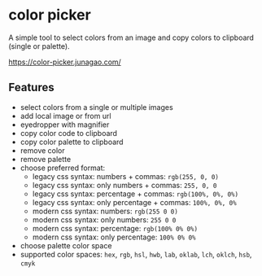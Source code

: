 # color picker

A simple tool to select colors from an image and copy colors to clipboard (single or palette).

https://color-picker.junagao.com/

## Features

- select colors from a single or multiple images
- add local image or from url
- eyedropper with magnifier
- copy color code to clipboard
- copy color palette to clipboard
- remove color
- remove palette
- choose preferred format:
  - legacy css syntax: numbers + commas: `rgb(255, 0, 0)`
  - legacy css syntax: only numbers + commas: `255, 0, 0`
  - legacy css syntax: percentage + commas: `rgb(100%, 0%, 0%)`
  - legacy css syntax: only percentage + commas: `100%, 0%, 0%`
  - modern css syntax: numbers: `rgb(255 0 0)`
  - modern css syntax: only numbers: `255 0 0`
  - modern css syntax: percentage: `rgb(100% 0% 0%)`
  - modern css syntax: only percentage: `100% 0% 0%`
- choose palette color space
- supported color spaces: `hex`, `rgb`, `hsl`, `hwb`, `lab`, `oklab`, `lch`, `oklch`, `hsb`, `cmyk`
